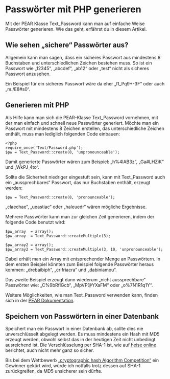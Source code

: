 Passwörter mit PHP generieren
==========

Mit der PEAR Klasse Text_Password kann man auf einfache Weise Passwörter generieren. Wie das geht, erfährst du in
diesem Artikel.

Wie sehen „sichere“ Passwörter aus?
-------------

Allgemein kann man sagen, dass ein sicheres Passwort aus mindestens 8 Buchstaben und unterschiedlichen Zeichen
bestehen muss. So ist ein Passwort wie „12345“, „abcdef“, „ab12“ oder „test“ nicht als sicheres Passwort anzusehen.

Ein Beispiel für ein sicheres Passwort wäre da eher „l1_Pq9+-3F“ oder auch „m./E8#s0“.

Generieren mit PHP
-------------

Als Hilfe kann man sich die PEAR-Klasse Text_Password vornehmen, mit der man einfach und schnell neue
Passwörter generiert.
Möchte man ein Passwort mit mindestens 8 Zeichen erstellen, das unterschiedliche Zeichen enthält, muss man lediglich
folgenden Code einbauen:

    <?php
    require_once('Text/Password.php');
    $pw = Text_Password::create(8, 'unpronounceable');

Damit generierte Passwörter wären zum Beispiel: „h%4lAB3z“, „Ga#LHZiK“ und „WkPJ_4to“.

Sollte die Sicherheit niedriger eingestuft sein, kann mit Text_Password auch ein „aussprechbares“ Passwort,
das nur Buchstaben enthält, erzeugt werden:

    $pw = Text_Password::create(8, 'pronounceable');

„claechae“, „ueastiac“ oder „haleuedr“ wären mögliche Ergebnisse.

Mehrere Passwörter kann man zur gleichen Zeit generieren, indem der folgende Code benutzt wird:

    $pw_array  = array();
    $pw_array  = Text_Password::createMultiple(3);

    $pw_array2 = array();
    $pw_array2 = Text_Password::createMultiple(3, 10, 'unpronounceable');

Dabei erhält man ein Array mit entsprechender Menge an Passwörtern. In dem ersten Beispiel könnten zum Beispiel
folgende Passwörter heraus kommen: „drebaibiph“, „crifriacra“ und „dabiniamou“.

Das zweite Beispiel erzeugt dann wiederum „nicht aussprechbare“ Passwörter wie: „C%9bRflGcb“,
„MpVP@YXaFM“ oder „o%7N1R1q1Y“.

Weitere Möglichkeiten, wie man Text_Password verwenden kann, finden sich in der
<a href="http://pear.php.net/manual/de/package.text.text-password.types.php" target="_blank">PEAR Dokumentation</a>.

Speichern von Passwörtern in einer Datenbank
-------------

Speichert man ein Passwort in einer Datenbank ab, sollte dies nie unverschlüsselt abgelegt werden.
Es muss mindestens ein Hash mit MD5 erzeugt werden, obwohl selbst das in der heutigen Zeit nicht unbedingt
ausreichend ist. Die Verschlüsselung per SHA-1 ist, wie auf
<a href="http://www.heise.de/newsticker/meldung/Attacken-auf-SHA-1-weiter-vereinfacht-180587.html" target="_blank">heise online</a>
berichtet, auch nicht mehr ganz so sicher.

Bis bei dem Wettbewerb
<a href="http://csrc.nist.gov/groups/ST/hash/sha-3/index.html" target="_blank">„cryptographic hash Algorithm Competition“</a>
ein Gewinner gekürt wird, würde ich notfalls trotz dessen auf SHA-1 zurückgreifen, da MD5 unsicherer sein dürfte.